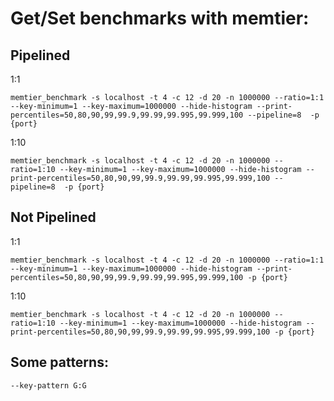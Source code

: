 # Get/Set benchmarks with memtier:

## Pipelined

1:1

```
memtier_benchmark -s localhost -t 4 -c 12 -d 20 -n 1000000 --ratio=1:1 --key-minimum=1 --key-maximum=1000000 --hide-histogram --print-percentiles=50,80,90,99,99.9,99.99,99.995,99.999,100 --pipeline=8  -p {port}
```

1:10

```
memtier_benchmark -s localhost -t 4 -c 12 -d 20 -n 1000000 --ratio=1:10 --key-minimum=1 --key-maximum=1000000 --hide-histogram --print-percentiles=50,80,90,99,99.9,99.99,99.995,99.999,100 --pipeline=8  -p {port}
```

## Not Pipelined

1:1

```
memtier_benchmark -s localhost -t 4 -c 12 -d 20 -n 1000000 --ratio=1:1 --key-minimum=1 --key-maximum=1000000 --hide-histogram --print-percentiles=50,80,90,99,99.9,99.99,99.995,99.999,100 -p {port}
```

1:10

```
memtier_benchmark -s localhost -t 4 -c 12 -d 20 -n 1000000 --ratio=1:10 --key-minimum=1 --key-maximum=1000000 --hide-histogram --print-percentiles=50,80,90,99,99.9,99.99,99.995,99.999,100 -p {port}
```

## Some patterns:

```
--key-pattern G:G
```
